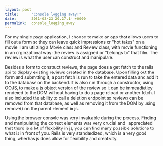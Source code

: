 ```yaml
---
layout: post
title:      "Console logging away!"
date:       2021-02-23 20:27:14 +0000
permalink:  console_logging_away
---
```



For my single page application, I choose to make an app that allows users to fill out a form so they can leave quick impressions or "hot takes" on a movie. I am utilizing a Movie class and Review class, with movie functioning in an orginzational way: the review is assigned or "belongs to" that film. The review is what the user can construct and manipulate.

Besides a form to construct reviews, the page does a get fetch to the rails api to display existing reviews created in the database. Upon filling out the form and submitting it, a post fetch is run to take the entered data and add it to the database on the backend. It is also run through a constructor, using OOJS, to make a js object version of the review so it can be immeadiatley rendered to the DOM without having to do a page reload or another fetch. I also included the ability to call a deletion endpoint so reviews can be removed from that database, as well as removing it from the DOM by using remove() on the parent element in js.

Using the browser console was very invaluable during the process. Finding and manipulating the correct elements was very crucial and I appreciated that there is a lot of flexibility in js, you can find many possible solutions to what is in front of you. Rails is very standardized, which is a very good thing, wherhas js does allow for flexibility and creativity.
